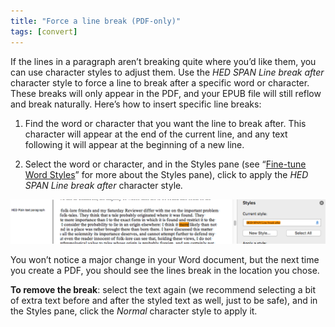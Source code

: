 ```yaml
---
title: "Force a line break (PDF-only)"
tags: [convert]
---
```

 
<html><body><section data-type="chapter" class="hsecchapter" data-hederis-type="hsecchapter" id="force-line-break" data-pi-attrs="id: force-line-break; data-tags: convert;" role="doc-chapter" data-tags="convert" data-author-name=" " data-book-title=" " title="Force a line break (PDF-only)"><p class="hblkp" data-hederis-type="hblkp" id="p9bmSAGoj">If the lines in a paragraph aren&#8217;t breaking quite where you&#8217;d like them, you can use character styles to adjust them. Use the <em data-hederis-type="hspanem" id="pEeJNUGEQ">HED SPAN Line break after</em> character style to force a line to break after a specific word or character. These breaks will only appear in the PDF, and your EPUB file will still reflow and break naturally. Here&#8217;s how to insert specific line breaks: </p><ol class="hwprnumlist" data-hederis-type="hwprnumlist" id="pPxqgdV8p"><li class="hblkoli" data-hederis-type="hblkoli" id="li6l71hCZM"><p class="hblkoli" data-hederis-type="hblklip" id="pZJFoAwpV">Find the word or character that you want the line to break after. This character will appear at the end of the current line, and any text following it will appear at the beginning of a new line.</p></li><li class="hblkoli" data-hederis-type="hblkoli" id="lij3laVv57"><p class="hblkoli" data-hederis-type="hblklip" id="pwJraD2DW">Select the word or character, and in the Styles pane (see &#8220;<a href="{% link _docs/fine-tune-styles.md %}" class="hspana" data-hederis-type="hspana" id="pscZ2UozV">Fine-tune Word Styles</a>&#8221; for more about the Styles pane), click to apply the <em class="hspanem" data-hederis-type="hspanem" id="prUaiip4L">HED SPAN Line break after </em>character style<em class="hspanem" data-hederis-type="hspanem" id="pYZmQZpjn">.</em></p></li></ol><img data-hederis-type="hblkimg" class="hblkimg" id="pGY2MrHoh" src="/images/forcelinebr.png" data-img-src="/images/forcelinebr.png"/><p class="hblkp" data-hederis-type="hblkp" id="p1v96N2oS">You won&#8217;t notice a major change in your Word document, but the next time you create a PDF, you should see the lines break in the location you chose.</p><p class="hblkp" data-hederis-type="hblkp" id="pnRkNqVNU"><strong data-hederis-type="hspanstrong" id="pdanE9pLK">To remove the break</strong>: select the text again (we recommend selecting a bit of extra text before and after the styled text as well, just to be safe), and in the Styles pane, click the <em class="hspanem" data-hederis-type="hspanem" id="pZ1Q6psQk">Normal</em> character style to apply it.</p></section></body></html>
